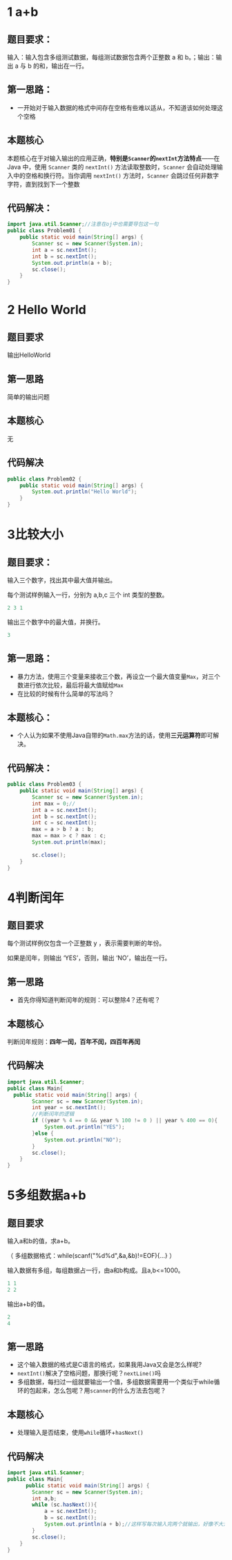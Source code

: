 # 1 a+b

## 题目要求：

输入：输入包含多组测试数据，每组测试数据包含两个正整数 a 和 b。；输出：输出 a 与 b 的和，输出在一行。

## 第一思路：

- 一开始对于输入数据的格式中间存在空格有些难以适从，不知道该如何处理这个空格

## 本题核心

本题核心在于对输入输出的应用正确，**特别是`Scanner`的`nextInt`方法特点**——在 Java 中，使用 `Scanner` 类的 `nextInt()` 方法读取整数时，`Scanner` 会自动处理输入中的空格和换行符。当你调用 `nextInt()` 方法时，`Scanner` 会跳过任何非数字字符，直到找到下一个整数

## 代码解决：

```java
import java.util.Scanner;//注意在oj中也需要导包这一句
public class Problem01 {
    public static void main(String[] args) {
        Scanner sc = new Scanner(System.in);
        int a = sc.nextInt();
        int b = sc.nextInt();
        System.out.println(a + b);
        sc.close();
    }
}

```

# 2 Hello World

## 题目要求

输出HelloWorld

## 第一思路

简单的输出问题

## 本题核心

无

## 代码解决

```java
public class Problem02 {
    public static void main(String[] args) {
        System.out.println("Hello World");
    }
}
```

# 3比较大小

## 题目要求：

输入三个数字，找出其中最大值并输出。

每个测试样例输入一行，分别为 a,b,c 三个 int 类型的整数。

```rust
2 3 1
```



输出三个数字中的最大值，并换行。

```rust
3
```



## 第一思路：

- 暴力方法，使用三个变量来接收三个数，再设立一个最大值变量`Max`，对三个数进行依次比较，最后将最大值赋给`Max`
- 在比较的时候有什么简单的写法吗？

## 本题核心：

- 个人认为如果不使用Java自带的`Math.max`方法的话，使用**三元运算符**即可解决。

## 代码解决：

```java
public class Problem03 {
    public static void main(String[] args) {
        Scanner sc = new Scanner(System.in);
        int max = 0;//
        int a = sc.nextInt();
        int b = sc.nextInt();
        int c = sc.nextInt();
        max = a > b ? a : b;
        max = max > c ? max : c;
        System.out.println(max);
        
        sc.close();
    }
}
```

# 4判断闰年

## 题目要求

每个测试样例仅包含一个正整数 y ，表示需要判断的年份。

如果是闰年，则输出 ‘YES’，否则，输出 ‘NO’，输出在一行。

## 第一思路

- 首先你得知道判断闰年的规则：可以整除4？还有呢？

## 本题核心

判断闰年规则：**四年一闰，百年不闰，四百年再闰**

## 代码解决

```java
import java.util.Scanner;
public class Main{
  public static void main(String[] args) {
        Scanner sc = new Scanner(System.in);
        int year = sc.nextInt();
        //判断闰年的逻辑
        if ((year % 4 == 0 && year % 100 != 0 ) || year % 400 == 0){
            System.out.println("YES");
        }else {
            System.out.println("NO");
        }
        sc.close();
    }
}
```

# 5多组数据a+b

## 题目要求

输入a和b的值，求a+b。

（ 多组数据格式：while(scanf("%d%d",&a,&b)!=EOF){...} ）

输入数据有多组，每组数据占一行，由a和b构成。且a,b<=1000。

```rust
1 1
2 2
```

输出a+b的值。

```rust
2
4
```

## 第一思路

- 这个输入数据的格式是C语言的格式，如果我用Java又会是怎么样呢?
- `nextInt()`解决了空格问题，那换行呢？`nextLine()`吗
- 多组数据，每扫过一组就要输出一个值，多组数据需要用一个类似于while循环的包起来，怎么包呢？用`scanner`的什么方法去包呢？

## 本题核心

- 处理输入是否结束，使用`while`循环+`hasNext()`

## 代码解决

```java
import java.util.Scanner;
public class Main{
      public static void main(String[] args) {
        Scanner sc = new Scanner(System.in);
        int a,b;
        while (sc.hasNext()){
            a = sc.nextInt();
            b = sc.nextInt();
            System.out.println(a + b);//这样写每次输入完两个就输出，好像不大对，用一个数组接收一下？
        }
        sc.close();
    }
}
```



